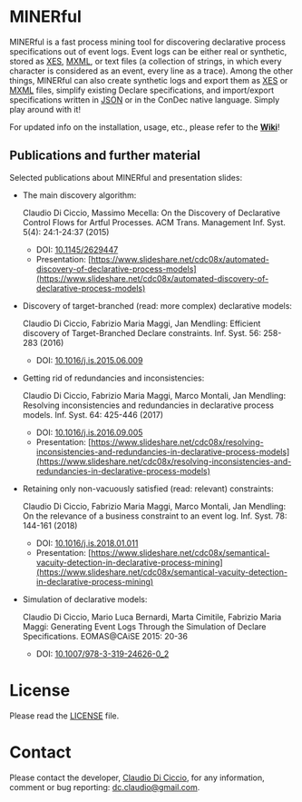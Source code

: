 MINERful
=========================

MINERful is a fast process mining tool for discovering declarative process specifications out of event logs. Event logs can be either real or synthetic, stored as [XES](http://www.xes-standard.org/), [MXML](http://www.processmining.org/logs/mxml), or text files (a collection of strings, in which every character is considered as an event, every line as a trace). Among the other things, MINERful can also create synthetic logs and export them as [XES](http://www.xes-standard.org/) or [MXML](http://www.processmining.org/logs/mxml) files, simplify existing Declare specifications, and import/export specifications written in [JSON](http://www.json.org/) or in the ConDec native language. Simply play around with it!

For updated info on the installation, usage, etc., please refer to the [**Wiki**](https://github.com/cdc08x/MINERful/wiki)!

Publications and further material
------------
Selected publications about MINERful and presentation slides:
  - The main discovery algorithm:
  
    Claudio Di Ciccio, Massimo Mecella: On the Discovery of Declarative Control Flows for Artful Processes. ACM Trans. Management Inf. Syst. 5(4): 24:1-24:37 (2015)
    - DOI: [10.1145/2629447](http://doi.acm.org/10.1145/2629447)
    - Presentation: [https://www.slideshare.net/cdc08x/automated-discovery-of-declarative-process-models](https://www.slideshare.net/cdc08x/automated-discovery-of-declarative-process-models)
    
  - Discovery of target-branched (read: more complex) declarative models:
  
    Claudio Di Ciccio, Fabrizio Maria Maggi, Jan Mendling: Efficient discovery of Target-Branched Declare constraints. Inf. Syst. 56: 258-283 (2016)
    - DOI: [10.1016/j.is.2015.06.009](https://doi.org/10.1016/j.is.2015.06.009)
    
  - Getting rid of redundancies and inconsistencies:
  
    Claudio Di Ciccio, Fabrizio Maria Maggi, Marco Montali, Jan Mendling: Resolving inconsistencies and redundancies in declarative process models. Inf. Syst. 64: 425-446 (2017)
    - DOI: [10.1016/j.is.2016.09.005](https://doi.org/10.1016/j.is.2016.09.005)
    - Presentation: [https://www.slideshare.net/cdc08x/resolving-inconsistencies-and-redundancies-in-declarative-process-models](https://www.slideshare.net/cdc08x/resolving-inconsistencies-and-redundancies-in-declarative-process-models)

  - Retaining only non-vacuously satisfied (read: relevant) constraints:
  
    Claudio Di Ciccio, Fabrizio Maria Maggi, Marco Montali, Jan Mendling: On the relevance of a business constraint to an event log. Inf. Syst. 78: 144-161 (2018)
    - DOI: [10.1016/j.is.2018.01.011](https://doi.org/10.1016/j.is.2018.01.011)
    - Presentation: [https://www.slideshare.net/cdc08x/semantical-vacuity-detection-in-declarative-process-mining](https://www.slideshare.net/cdc08x/semantical-vacuity-detection-in-declarative-process-mining)
    
  - Simulation of declarative models:
  
    Claudio Di Ciccio, Mario Luca Bernardi, Marta Cimitile, Fabrizio Maria Maggi: Generating Event Logs Through the Simulation of Declare Specifications. EOMAS@CAiSE 2015: 20-36
    - DOI: [10.1007/978-3-319-24626-0_2](https://doi.org/10.1007/978-3-319-24626-0_2)

# License
Please read the [LICENSE](https://github.com/cdc08x/MINERful/edit/master/LICENSE) file.

# Contact

Please contact the developer, [Claudio Di Ciccio](https://www.wu.ac.at/en/infobiz/team/diciccio/), for any information, comment or bug reporting:
[dc.claudio@gmail.com](mailto:dc.claudio@gmail.com).
